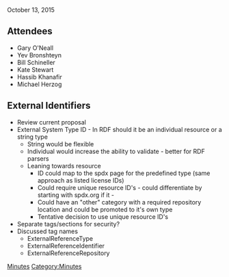 October 13, 2015

## Attendees

  - Gary O'Neall
  - Yev Bronshteyn
  - Bill Schineller
  - Kate Stewart
  - Hassib Khanafir
  - Michael Herzog

## External Identifiers

  - Review current proposal
  - External System Type ID - In RDF should it be an individual resource
    or a string type
      - String would be flexible
      - Individual would increase the ability to validate - better for
        RDF parsers
      - Leaning towards resource
          - ID could map to the spdx page for the predefined type (same
            approach as listed license IDs)
          - Could require unique resource ID's - could differentiate by
            starting with spdx.org if it -
          - Could have an "other" category with a required repository
            location and could be promoted to it's own type
          - Tentative decision to use unique resource ID's
  - Separate tags/sections for security?
  - Discussed tag names
      - ExternalReferenceType
      - ExternalReferenceIdentifier
      - ExternalReferenceRepository

[Minutes](Category:Technical "wikilink")
[Category:Minutes](Category:Minutes "wikilink")
